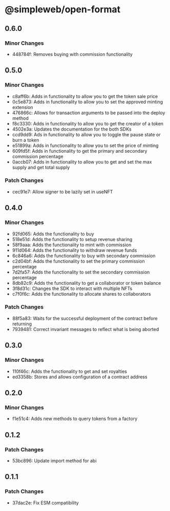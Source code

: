 # @simpleweb/open-format

## 0.6.0

### Minor Changes

- 448784f: Removes buying with commission functionality

## 0.5.0

### Minor Changes

- c8aff6b: Adds in functionality to allow you to get the token sale price
- 0c5e873: Adds in functionality to allow you to set the approved minting extension
- 476866c: Allows for transaction arguments to be passed into the deploy method
- f8c3330: Adds in functionality to allow you to get the creator of a token
- 4502e3a: Updates the documentation for the both SDKs
- ccd9dd9: Ads in functionality to allow you to toggle the pause state or burn a token
- e51899a: Adds in functionality to allow you to set the price of minting
- 609fd5f: Adds in functionality to get the primary and secondary commission percentage
- 0accb07: Adds in functionality to allow you to get and set the max supply and get total supply

### Patch Changes

- cec91e7: Allow signer to be lazily set in useNFT

## 0.4.0

### Minor Changes

- 92fd065: Adds the functionality to buy
- 518e51d: Adds the functionality to setup revenue sharing
- 58f9aaa: Adds the functionality to mint with commission
- 911d064: Adds the functionality to withdraw revenue funds
- 6c846a6: Adds the functionality to buy with secondary commission
- c2d04bf: Adds the functionality to set the primary commission percentage
- 7d2fa57: Adds the functionality to set the secondary commission percentage
- 8db82c9: Adds the functionality to get a collaborator or token balance
- 3f8d31c: Changes the SDK to interact with multiple NFTs
- c7f0f6c: Adds the functionality to allocate shares to collaborators

### Patch Changes

- 88f5a83: Waits for the successful deployment of the contract before returning
- 7939481: Correct invariant messages to reflect what is being aborted

## 0.3.0

### Minor Changes

- 110f46c: Adds the functionality to get and set royalties
- ed3358b: Stores and allows configuration of a contract address

## 0.2.0

### Minor Changes

- f1e51c4: Adds new methods to query tokens from a factory

## 0.1.2

### Patch Changes

- 53bc896: Update import method for abi

## 0.1.1

### Patch Changes

- 37dac2e: Fix ESM compatibility
